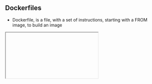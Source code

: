 ## Dockerfiles
- Dockerfile, is a file, with a set of instructions, starting with a FROM image, to build an image​

<iframe class="ace stretch" data-mode="dockerfile">FROM node:6-alpine
RUN useradd -d /app app
RUN mkdir -p /app
RUN chown -R app:app /app
USER app
WORKDIR /app
COPY package.json .
RUN npm install
COPY . .
RUN npm test
EXPOSE 4000
CMD npm start</iframe>